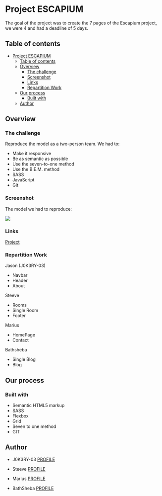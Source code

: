 # Project ESCAPIUM

The goal of the project was to create the 7 pages of the Escapium project, we were 4 and had a deadline of 5 days.

## Table of contents

- [Project ESCAPIUM](#project-escapium)
  - [Table of contents](#table-of-contents)
  - [Overview](#overview)
    - [The challenge](#the-challenge)
    - [Screenshot](#screenshot)
    - [Links](#links)
    - [Repartition Work](#repartition-work)
  - [Our process](#our-process)
    - [Built with](#built-with)
  - [Author](#author)

## Overview

### The challenge

Reproduce the model as a two-person team.
We had to:

- Make it responsive
- Be as semantic as possible
- Use the seven-to-one method
- Use the B.E.M. method
- SASS
- JavaScript
- Git

### Screenshot

The model we had to reproduce:

![](./design/escapium-about-1920.jpeg)

### Links

[Project](https://becodeorg.github.io/hamilton-8-escapium-jason-bathsheba-marius-steeve/)

### Repartition Work

Jason (J0K3RY-03)

- Navbar
- Header
- About

Steeve

- Rooms
- Single Room
- Footer

Marius

- HomePage
- Contact

Bathsheba

- Single Blog
- Blog

## Our process

### Built with

- Semantic HTML5 markup
- SASS
- Flexbox
- Grid
- Seven to one method
- GIT

## Author

- J0K3RY-03 [PROFILE](https://github.com/J0K3RY-03)

- Steeve [PROFILE](https://github.com/steeve0403)

- Marius [PROFILE](https://github.com/Flabidouf)

- BathSheba [PROFILE](https://github.com/BathshebaDeepijan)
